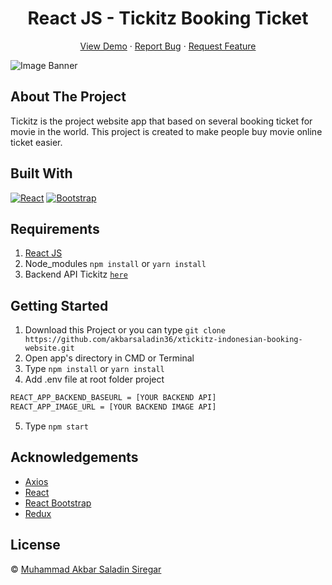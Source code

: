 <h1 align='center'>React JS - Tickitz Booking Ticket</h1>
  <p align="center">
    <a href="link_deploy">View Demo</a>
    ·
    <a href="https://github.com/akbarsaladin36/xtickitz-indonesian-booking-website/issues">Report Bug</a>
    ·
    <a href="https://github.com/akbarsaladin36/xtickitz-indonesian-booking-website/pulls">Request Feature</a>
  </p>

![Image Banner](public/img/home.jpg)

## About The Project

Tickitz is the project website app that based on several booking ticket for movie in the world. This project is created to make people buy movie online ticket easier. 

## Built With

[![React](https://img.shields.io/badge/React-v17.0.2-blue)](https://github.com/facebook/react)
[![Bootstrap](https://img.shields.io/badge/Bootstrap-v4.6.x-blue)](https://github.com/react-bootstrap/react-bootstrap)

## Requirements

1. <a href="https://github.com/facebook/create-react-app">React JS</a>
2. Node_modules `npm install` or `yarn install`
3. Backend API Tickitz [`here`](https://github.com/akbarsaladin36/xtickitz-indonesian-booking-tickets-online-rest-api.git)

## Getting Started

1. Download this Project or you can type `git clone https://github.com/akbarsaladin36/xtickitz-indonesian-booking-website.git`
2. Open app's directory in CMD or Terminal
3. Type `npm install` or `yarn install`
4. Add .env file at root folder project

```sh
REACT_APP_BACKEND_BASEURL = [YOUR BACKEND API]
REACT_APP_IMAGE_URL = [YOUR BACKEND IMAGE API]
```

5. Type `npm start`

## Acknowledgements

- [Axios](https://www.npmjs.com/package/axios)
- [React](https://reactjs.org/)
- [React Bootstrap](https://react-bootstrap.github.io/)
- [Redux](https://github.com/reduxjs/react-redux)

## License

© [Muhammad Akbar Saladin Siregar](https://github.com/akbarsaladin36/)
